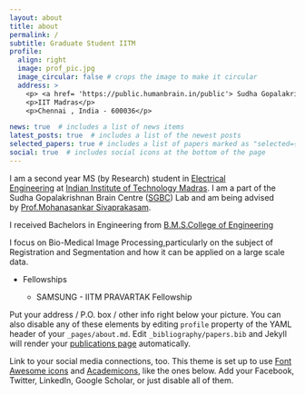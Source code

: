 ```yaml
---
layout: about
title: about
permalink: /
subtitle: Graduate Student IITM
profile:
  align: right
  image: prof_pic.jpg
  image_circular: false # crops the image to make it circular
  address: >
    <p> <a href= 'https://public.humanbrain.in/public'> Sudha Gopalakrishnan Brain Centre </a> </p>
    <p>IIT Madras</p>
    <p>Chennai , India - 600036</p>

news: true  # includes a list of news items
latest_posts: true  # includes a list of the newest posts
selected_papers: true # includes a list of papers marked as "selected={true}"
social: true  # includes social icons at the bottom of the page
---
```


I am a second year MS (by Research) student in [Electrical Engineering](https://www.ee.iitm.ac.in/) at [Indian Institute of Technology Madras](https://www.iitm.ac.in/). I am a part of the  Sudha Gopalakrishnan Brain Centre ([SGBC]([SGBC-IITM](https://public.humanbrain.in/public/))) Lab and am  being advised by [Prof.Mohanasankar Sivaprakasam]((https://www.ee.iitm.ac.in/mohan/)). 

I received Bachelors in Engineering from [B.M.S.College of Engineering](https://www.bmsce.ac.in/)

I focus on Bio-Medical Image Processing,particularly on the subject of Registration and Segmentation and how it can be applied on a large scale data.

* Fellowships
  
  * SAMSUNG - IITM PRAVARTAK Fellowship

Put your address / P.O. box / other info right below your picture. You can also disable any of these elements by editing `profile` property of the YAML header of your `_pages/about.md`. Edit `_bibliography/papers.bib` and Jekyll will render your [publications page](/al-folio/publications/) automatically.

Link to your social media connections, too. This theme is set up to use [Font Awesome icons](http://fortawesome.github.io/Font-Awesome/) and [Academicons](https://jpswalsh.github.io/academicons/), like the ones below. Add your Facebook, Twitter, LinkedIn, Google Scholar, or just disable all of them.
